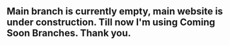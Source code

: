 ## Main branch is currently empty, main website is under construction. Till now I'm using Coming Soon Branches. Thank you.
